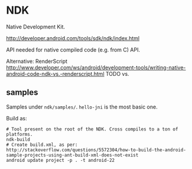 # NDK

Native Development Kit.

<http://developer.android.com/tools/sdk/ndk/index.html>

API needed for native compiled code (e.g. from C) API.

Alternative: RenderScript <http://www.developer.com/ws/android/development-tools/writing-native-android-code-ndk-vs.-renderscript.html> TODO vs.

## samples

Samples under `ndk/samples/`. `hello-jni` is the most basic one.

Build as:

    # Tool present on the root of the NDK. Cross compiles to a ton of platforms.
    ndk-build
    # Create build.xml, as per: http://stackoverflow.com/questions/5572304/how-to-build-the-android-sample-projects-using-ant-build-xml-does-not-exist
    android update project -p . -t android-22
